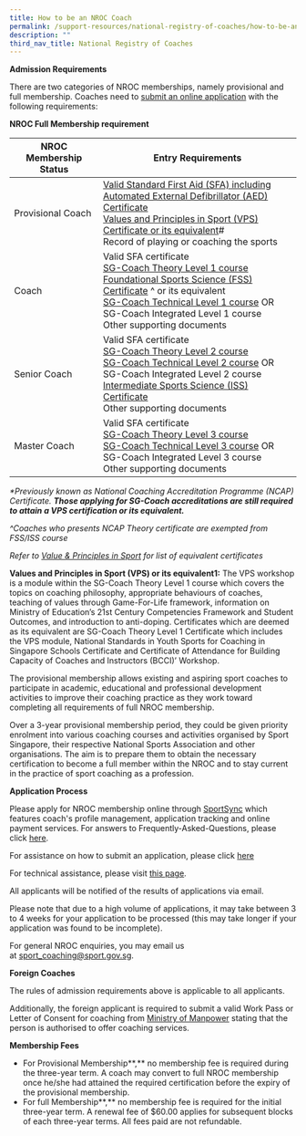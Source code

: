 ```yaml
---
title: How to be an NROC Coach
permalink: /support-resources/national-registry-of-coaches/how-to-be-an-nroc-coach/
description: ""
third_nav_title: National Registry of Coaches
---
```

**Admission Requirements**

There are two categories of NROC memberships, namely provisional and full membership. Coaches need to [submit an online application](http://www.sportsync.sg/) with the following requirements:

**NROC Full Membership requirement**


| **NROC Membership Status** | **Entry Requirements** |
| -------- | -------- |
| Provisional Coach  |[Valid Standard First Aid (SFA) including Automated External Defibrillator (AED) Certificate](support-resources/national-registry-of-coaches/accredited-standard-first-aid-with-aed-courses/)<br>[Values and Principles in Sport (VPS) Certificate or its equivalent](/sports-education/value-and-principles-in-sport/)#<br>Record of playing or coaching the sports|
| Coach  |Valid SFA certificate<br>[SG-Coach Theory Level 1 course](/coaches-corner/singapore-coach-excellence/sg-coach-level-1-theory-programme/) <br>[Foundational Sports Science (FSS) Certificate](/coaches-corner/singapore-coach-excellence/foundational-and-intermediate-sports-science-courses/) ^ or its equivalent<br>[SG-Coach Technical Level 1 course](/coaches-corner/singapore-coach-excellence/sg-coach-technical-programme-accreditation/) OR SG-Coach Integrated Level 1 course <br>Other supporting documents |
| Senior Coach  |Valid SFA certificate <br>[SG-Coach Theory Level 2 course](/coaches-corner/singapore-coach-excellence/sg-coach-level-1-theory-programme/) <br>[SG-Coach Technical Level 2 course](/coaches-corner/singapore-coach-excellence/sg-coach-technical-programme-accreditation/) OR SG-Coach Integrated Level 2 course <br>[Intermediate Sports Science (ISS) Certificate](/coaches-corner/singapore-coach-excellence/foundational-and-intermediate-sports-science-courses/) <br>Other supporting documents|
| Master Coach  |Valid SFA certificate <br>[SG-Coach Theory Level 3 course](/coaches-corner/singapore-coach-excellence/sg-coach-level-1-theory-programme/) <br>[SG-Coach Technical Level 3 course](/coaches-corner/singapore-coach-excellence/sg-coach-technical-programme-accreditation/) OR SG-Coach Integrated Level 3 course <br>Other supporting documents|

_\*Previously known as National Coaching Accreditation Programme (NCAP) Certificate. **Those applying for SG-Coach accreditations are still required to attain a VPS certification or its equivalent.**_

_^Coaches who presents NCAP Theory certificate are exempted from FSS/ISS course_

*Refer to [Value & Principles in Sport](/sports-education/value-and-principles-in-sport/) for list of equivalent certificates*

**Values and Principles in Sport (VPS) or its equivalent1:** The VPS workshop is a module within the SG-Coach Theory Level 1 course which covers the topics on coaching philosophy, appropriate behaviours of coaches, teaching of values through Game-For-Life framework, information on Ministry of Education’s 21st Century Competencies Framework and Student Outcomes, and introduction to anti-doping. Certificates which are deemed as its equivalent are SG-Coach Theory Level 1 Certificate which includes the VPS module, National Standards in Youth Sports for Coaching in Singapore Schools Certificate and Certificate of Attendance for Building Capacity of Coaches and Instructors (BCCI)’ Workshop.

The provisional membership allows existing and aspiring sport coaches to participate in academic, educational and professional development activities to improve their coaching practice as they work toward completing all requirements of full NROC membership.

Over a 3-year provisional membership period, they could be given priority enrolment into various coaching courses and activities organised by Sport Singapore, their respective National Sports Association and other organisations. The aim is to prepare them to obtain the necessary certification to become a full member within the NROC and to stay current in the practice of sport coaching as a profession.

**Application Process**

Please apply for NROC membership online through [SportSync](https://www.sportsync.sg/) which features coach's profile management, application tracking and online payment services. For answers to Frequently-Asked-Questions, please click [here](https://www.sportsync.sg/App/System/FAQ).

For assistance on how to submit an application, please click [here](/files/What%20We%20%20Do/Coaches’%20Corner/New%20Application.pdf)

For technical assistance, please visit [this page](https://www.sportsync.sg/App/Login/Contact).

All applicants will be notified of the results of applications via email.

Please note that due to a high volume of applications, it may take between 3 to 4 weeks for your application to be processed (this may take longer if your application was found to be incomplete).

For general NROC enquiries, you may email us at [sport\_coaching@sport.gov.sg](mailto:sport\_coaching@sport.gov.sg).

**Foreign Coaches**

The rules of admission requirements above is applicable to all applicants.

Additionally, the foreign applicant is required to submit a valid Work Pass or Letter of Consent for coaching from [Ministry of Manpower](http://www.mom.gov.sg/Pages/default.aspx) stating that the person is authorised to offer coaching services.

**Membership Fees**

*   For Provisional Membership**,** no membership fee is required during the three-year term. A coach may convert to full NROC membership once he/she had attained the required certification before the expiry of the provisional membership.  
*   For full Membership**,** no membership fee is required for the initial three-year term. A renewal fee of $60.00 applies for subsequent blocks of each three-year terms. All fees paid are not refundable.